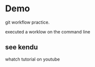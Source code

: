 # Demo

git workflow practice.

executed a worklow on the command line

## see kendu

whatch tutorial on youtube
